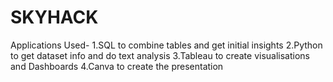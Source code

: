 

# SKYHACK


Applications Used-
1.SQL to combine tables and get initial insights
2.Python to get dataset info and do text analysis
3.Tableau to create visualisations and Dashboards
4.Canva to create the presentation

